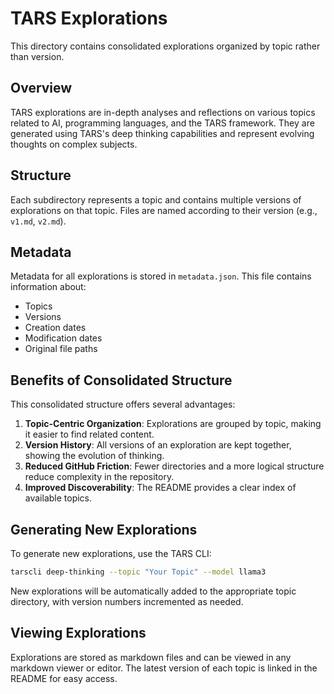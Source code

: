 # TARS Explorations

This directory contains consolidated explorations organized by topic rather than version.

## Overview

TARS explorations are in-depth analyses and reflections on various topics related to AI, programming languages, and the TARS framework. They are generated using TARS's deep thinking capabilities and represent evolving thoughts on complex subjects.

## Structure

Each subdirectory represents a topic and contains multiple versions of explorations on that topic. Files are named according to their version (e.g., `v1.md`, `v2.md`).

## Metadata

Metadata for all explorations is stored in `metadata.json`. This file contains information about:

- Topics
- Versions
- Creation dates
- Modification dates
- Original file paths

## Benefits of Consolidated Structure

This consolidated structure offers several advantages:

1. **Topic-Centric Organization**: Explorations are grouped by topic, making it easier to find related content.
2. **Version History**: All versions of an exploration are kept together, showing the evolution of thinking.
3. **Reduced GitHub Friction**: Fewer directories and a more logical structure reduce complexity in the repository.
4. **Improved Discoverability**: The README provides a clear index of available topics.

## Generating New Explorations

To generate new explorations, use the TARS CLI:

```bash
tarscli deep-thinking --topic "Your Topic" --model llama3
```

New explorations will be automatically added to the appropriate topic directory, with version numbers incremented as needed.

## Viewing Explorations

Explorations are stored as markdown files and can be viewed in any markdown viewer or editor. The latest version of each topic is linked in the README for easy access.
